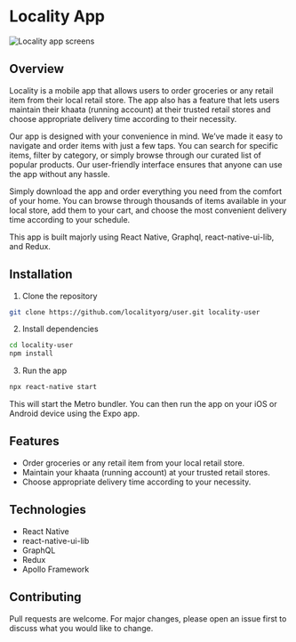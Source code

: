 # Locality App

<img src="https://www.ec2server.online/localityorg/logo/screensuser.png" alt="Locality app screens"/>

## Overview

Locality is a mobile app that allows users to order groceries or any retail item from their local retail store. The app also has a feature that lets users maintain their khaata (running account) at their trusted retail stores and choose appropriate delivery time according to their necessity.

Our app is designed with your convenience in mind. We’ve made it easy to navigate and order items with just a few taps. You can search for specific items, filter by category, or simply browse through our curated list of popular products. Our user-friendly interface ensures that anyone can use the app without any hassle.

Simply download the app and order everything you need from the comfort of your home. You can browse through thousands of items available in your local store, add them to your cart, and choose the most convenient delivery time according to your schedule.

This app is built majorly using React Native, Graphql, react-native-ui-lib, and Redux.

## Installation

1. Clone the repository

```bash
git clone https://github.com/localityorg/user.git locality-user
```

2. Install dependencies

```bash
cd locality-user
npm install
```

3. Run the app

```bash
npx react-native start
```

This will start the Metro bundler. You can then run the app on your iOS or Android device using the Expo app.

## Features

- Order groceries or any retail item from your local retail store.
- Maintain your khaata (running account) at your trusted retail stores.
- Choose appropriate delivery time according to your necessity.

## Technologies

- React Native
- react-native-ui-lib
- GraphQL
- Redux
- Apollo Framework

## Contributing

Pull requests are welcome. For major changes, please open an issue first to discuss what you would like to change.
